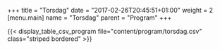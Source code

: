 +++
title = "Torsdag"
date = "2017-02-26T20:45:51+01:00"
weight = 2
[menu.main]
name = "Torsdag"
parent = "Program"
+++

{{< display_table_csv_program file="content/program/torsdag.csv" class="striped bordered" >}}
